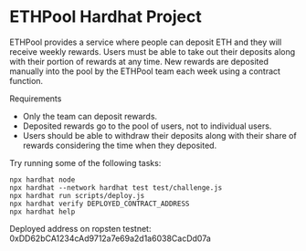 # ETHPool Hardhat Project

ETHPool provides a service where people can deposit ETH and they will receive weekly rewards. Users must be able to take out their deposits along with their portion of rewards at any time. New rewards are deposited manually into the pool by the ETHPool team each week using a contract function.

Requirements
  - Only the team can deposit rewards.
  - Deposited rewards go to the pool of users, not to individual users.
  - Users should be able to withdraw their deposits along with their share of rewards considering the time when they deposited.

Try running some of the following tasks:

```shell
npx hardhat node
npx hardhat --network hardhat test test/challenge.js
npx hardhat run scripts/deploy.js
npx hardhat verify DEPLOYED_CONTRACT_ADDRESS
npx hardhat help
```

Deployed address on ropsten testnet: 0xDD62bCA1234cAd9712a7e69a2d1a6038CacDd07a